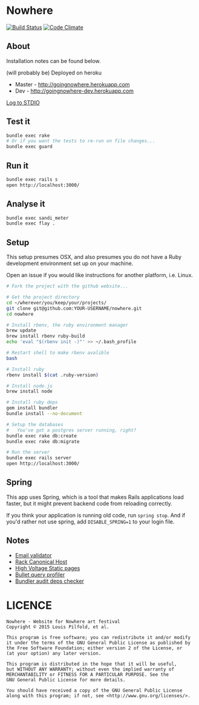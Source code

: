 Nowhere
=======

[![Build Status](https://travis-ci.org/nowhere-nobodies/nowhere.svg?branch=develop)](https://travis-ci.org/nowhere-nobodies/nowhere)
[![Code Climate](https://codeclimate.com/github/nowhere-nobodies/nowhere/badges/gpa.svg)](https://codeclimate.com/github/nowhere-nobodies/nowhere)


## About

Installation notes can be found below.

(will probably be) Deployed on heroku
  * Master - http://goingnowhere.herokuapp.com
  * Dev - http://goingnowhere-dev.herokuapp.com

[Log to STDIO](https://github.com/heroku/rails_stdout_logging)


## Test it

```sh
bundle exec rake
# Or if you want the tests to re-run on file changes...
bundle exec guard
```


## Run it

```sh
bundle exec rails s
open http://localhost:3000/
```


## Analyse it

```sh
bundle exec sandi_meter
bundle exec flay .
```


## Setup

This setup presumes OSX, and also presumes you do not have a Ruby development
environment set up on your machine.

Open an issue if you would like instructions for another platform, i.e. Linux.

```sh
# Fork the project with the github website...

# Get the project directory
cd ~/wherever/you/keep/your/projects/
git clone git@github.com:YOUR-USERNAME/nowhere.git
cd nowhere

# Install rbenv, the ruby environment manager
brew update
brew install rbenv ruby-build
echo 'eval "$(rbenv init -)"' >> ~/.bash_profile

# Restart shell to make rbenv avalible
bash

# Install ruby 
rbenv install $(cat .ruby-version)

# Install node.js
brew install node

# Install ruby deps
gem install bundler
bundle install --no-document

# Setup the databases
#   You've got a postgres server running, right?
bundle exec rake db:create
bundle exec rake db:migrate

# Run the server
bundle exec rails server
open http://localhost:3000/
```


## Spring

This app uses Spring, which is a tool that makes Rails applications load
faster, but it might prevent backend code from reloading correctly.

If you think your application is running old code, run `spring stop`. And if
you'd rather not use spring, add `DISABLE_SPRING=1` to your login file.


## Notes

* [Email validator](https://github.com/balexand/email_validator)
* [Rack Canonical Host](https://github.com/tylerhunt/rack-canonical-host)
* [High Voltage Static pages](https://github.com/thoughtbot/high_voltage)
* [Bullet query profiler](https://github.com/flyerhzm/bullet)
* [Bundler audit deps checker](https://github.com/rubysec/bundler-audit)


# LICENCE

```
Nowhere - Website for Nowhere art festival
Copyright © 2015 Louis Pilfold, et al.

This program is free software; you can redistribute it and/or modify
it under the terms of the GNU General Public License as published by
the Free Software Foundation; either version 2 of the License, or
(at your option) any later version.

This program is distributed in the hope that it will be useful,
but WITHOUT ANY WARRANTY; without even the implied warranty of
MERCHANTABILITY or FITNESS FOR A PARTICULAR PURPOSE. See the
GNU General Public License for more details.

You should have received a copy of the GNU General Public License
along with this program; if not, see <http://www.gnu.org/licenses/>.
```
